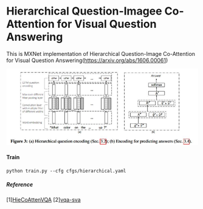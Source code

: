 # Hierarchical Question-Imagee Co-Attention for Visual Question Answering

This is MXNet implementation of Hierarchical Question-Image Co-Attention for Visual Question Answering(https://arxiv.org/abs/1606.00061)

![](./pics/hierarchical.jpg)

#### Train
`python train.py --cfg cfgs/hierarchical.yaml`

##### Reference
[1][HieCoAttenVQA](https://github.com/jiasenlu/HieCoAttenVQA)
[2][vqa-sva](https://github.com/shtechair/vqa-sva)
